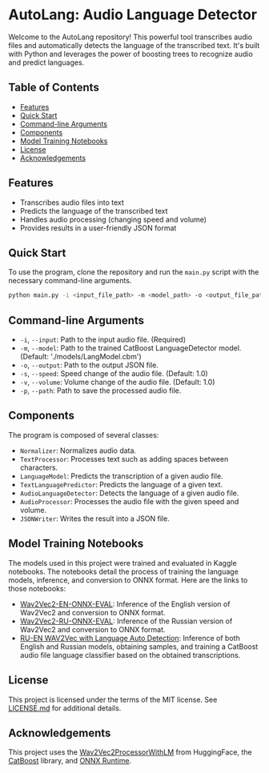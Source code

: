 # AutoLang: Audio Language Detector

Welcome to the AutoLang repository! This powerful tool transcribes audio files and automatically detects the language of the transcribed text. It's built with Python and leverages the power of boosting trees to recognize audio and predict languages.

## Table of Contents

- [Features](#features)
- [Quick Start](#quick-start)
- [Command-line Arguments](#command-line-arguments)
- [Components](#components)
- [Model Training Notebooks](#model-training-notebooks)
- [License](#license)
- [Acknowledgements](#acknowledgements)

## Features

- Transcribes audio files into text
- Predicts the language of the transcribed text
- Handles audio processing (changing speed and volume)
- Provides results in a user-friendly JSON format

## Quick Start

To use the program, clone the repository and run the `main.py` script with the necessary command-line arguments.

```bash
python main.py -i <input_file_path> -m <model_path> -o <output_file_path> -s <speed> -v <volume> -p <processed_audio_path>
```

## Command-line Arguments

- `-i`, `--input`: Path to the input audio file. (Required)
- `-m`, `--model`: Path to the trained CatBoost LanguageDetector model. (Default: './models/LangModel.cbm')
- `-o`, `--output`: Path to the output JSON file.
- `-s`, `--speed`: Speed change of the audio file. (Default: 1.0)
- `-v`, `--volume`: Volume change of the audio file. (Default: 1.0)
- `-p`, `--path`: Path to save the processed audio file.

## Components

The program is composed of several classes:

- `Normalizer`: Normalizes audio data.
- `TextProcessor`: Processes text such as adding spaces between characters.
- `LanguageModel`: Predicts the transcription of a given audio file.
- `TextLanguagePredictor`: Predicts the language of a given text.
- `AudioLanguageDetector`: Detects the language of a given audio file.
- `AudioProcessor`: Processes the audio file with the given speed and volume.
- `JSONWriter`: Writes the result into a JSON file.

## Model Training Notebooks

The models used in this project were trained and evaluated in Kaggle notebooks. The notebooks detail the process of training the language models, inference, and conversion to ONNX format. Here are the links to those notebooks:

- [Wav2Vec2-EN-ONNX-EVAL](https://www.kaggle.com/code/tttrrraaahhh/wav2vec2-en-onnx-eval): Inference of the English version of Wav2Vec2 and conversion to ONNX format.
- [Wav2Vec2-RU-ONNX-EVAL](https://www.kaggle.com/code/tttrrraaahhh/wav2vec2-ru-onnx-eval): Inference of the Russian version of Wav2Vec2 and conversion to ONNX format.
- [RU-EN WAV2Vec with Language Auto Detection](https://www.kaggle.com/code/tttrrraaahhh/ru-en-wav2vec-with-language-auto-detection): Inference of both English and Russian models, obtaining samples, and training a CatBoost audio file language classifier based on the obtained transcriptions.

## License

This project is licensed under the terms of the MIT license. See [LICENSE.md](LICENSE.md) for additional details.

## Acknowledgements

This project uses the [Wav2Vec2ProcessorWithLM](https://huggingface.co/transformers/model_doc/wav2vec2.html) from HuggingFace, the [CatBoost](https://catboost.ai/) library, and [ONNX Runtime](https://onnxruntime.ai/).
